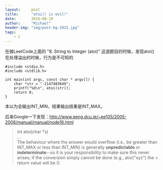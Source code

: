 ```yaml
---
layout:     post
title:      "atoi() is evil!"
date:       2016-08-19
author:     "Michael"
header-img: "img/post-bg-2015.jpg"
tags:
    - C
---
```


在做LeetCode上面的 "8. String to Integer (atoi)" 这道题目的时候，发现atoi()在处理溢出的时候，行为是不可知的

```
#include <stdio.h>
#include <stdlib.h>

int main(int argc, const char * argv[]) {
    char *str = "-2147483649";
    printf("%d\n", atoi(str));
    return 0;
}
```

本以为会输出INT_MIN，结果输出结果是INT_MAX。

后来Google一下发现：http://www.eeng.dcu.ie/~ee105/2005-2006/manual/manual/node16.html

> int atoi(char *s)  
> ...  
> The behaviour where the answer would overflow (i.e., be greater than INT_MAX or less than INT_MIN) is generally **unpredictable** or **indeterminate**--so it is your responsibility to make sure this never arises; if the conversion simply cannot be done (e.g., atoi("xyz") the > return value will be 0.
